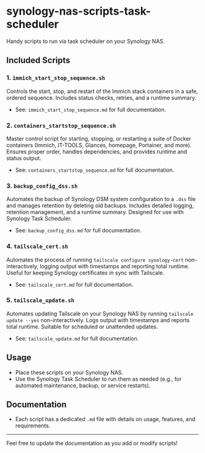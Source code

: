 # synology-nas-scripts-task-scheduler

Handy scripts to run via task scheduler on your Synology NAS.


## Included Scripts

### 1. `immich_start_stop_sequence.sh`
Controls the start, stop, and restart of the Immich stack containers in a safe, ordered sequence. Includes status checks, retries, and a runtime summary.
- See: `immich_start_stop_sequence.md` for full documentation.

### 2. `containers_startstop_sequence.sh`
Master control script for starting, stopping, or restarting a suite of Docker containers (Immich, IT-TOOLS, Glances, homepage, Portainer, and more). Ensures proper order, handles dependencies, and provides runtime and status output.
- See: `containers_startstop_sequence.md` for full documentation.

### 3. `backup_config_dss.sh`
Automates the backup of Synology DSM system configuration to a `.dss` file and manages retention by deleting old backups. Includes detailed logging, retention management, and a runtime summary. Designed for use with Synology Task Scheduler.
- See: `backup_config_dss.md` for full documentation.

### 4. `tailscale_cert.sh`
Automates the process of running `tailscale configure synology-cert` non-interactively, logging output with timestamps and reporting total runtime. Useful for keeping Synology certificates in sync with Tailscale.
- See: `tailscale_cert.md` for full documentation.

### 5. `tailscale_update.sh`
Automates updating Tailscale on your Synology NAS by running `tailscale update --yes` non-interactively. Logs output with timestamps and reports total runtime. Suitable for scheduled or unattended updates.
- See: `tailscale_update.md` for full documentation.

## Usage
- Place these scripts on your Synology NAS.
- Use the Synology Task Scheduler to run them as needed (e.g., for automated maintenance, backup, or service restarts).

## Documentation
- Each script has a dedicated `.md` file with details on usage, features, and requirements.

---

Feel free to update the documentation as you add or modify scripts!
